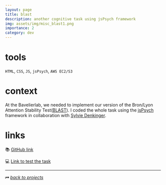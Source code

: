 ```yaml
---
layout: page
title: blast
description: another cognitive task using jsPsych framework
img: assets/img/misc_blast1.png
importance: 2
category: dev
---
```


# tools

`HTML`, `CSS`, `JS`, `jsPsych`, `AWS EC2/S3`

# context

At the Bavelierlab, we needed to implement our version of the Bron/Lyon Attention Stability Test([BLAST](https://pubmed.ncbi.nlm.nih.gov/31541659/)). I coded the whole task using the [jsPsych](https://www.jspsych.org/v7/) framework in collaboration with [Sylvie Denkinger](https://www.linkedin.com/in/sylvie-denkinger-1b41943a/).

# links

📚 [GitHub link](https://gitlab.unige.ch/bavelierlab/blast)

💻 [Link to test the task](https://brainandlearning.org/tasks/blast)

______

⏮ [*back to projects*](./..)